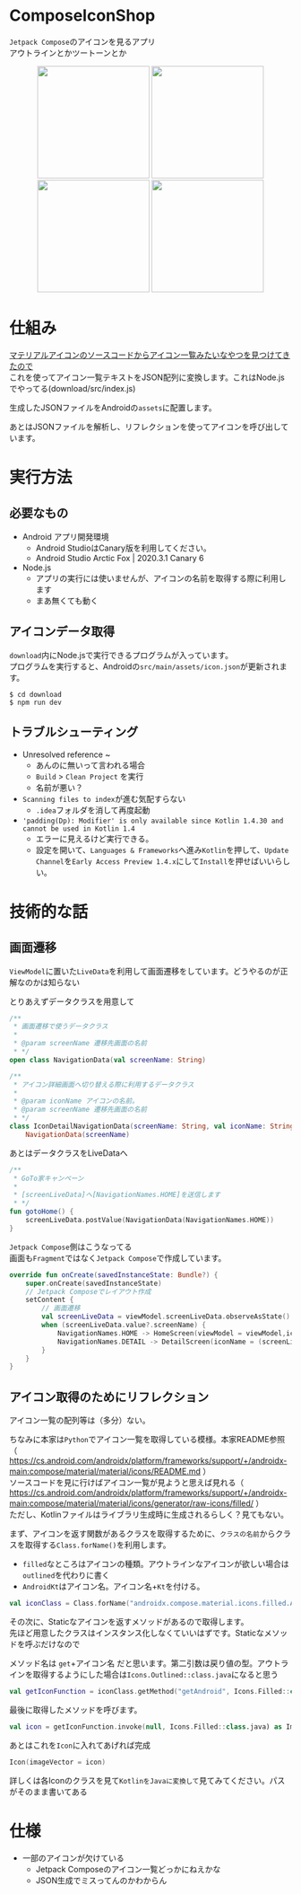 # ComposeIconShop

`Jetpack Compose`のアイコンを見るアプリ  
アウトラインとかツートーンとか

<p align="center">
    <img src="https://imgur.com/C3LbNQ0.png" width="200">
    <img src="https://imgur.com/sWAq5Mf.png" width="200">
    <img src="https://imgur.com/Gkb1NAZ.png" width="200">
    <img src="https://imgur.com/ZC890Lq.png" width="200">
</p>

# 仕組み
[マテリアルアイコンのソースコードからアイコン一覧みたいなやつを見つけてきたので](https://github.com/google/material-design-icons/blob/master/font/MaterialIconsOutlined-Regular.codepoints)  
これを使ってアイコン一覧テキストをJSON配列に変換します。これはNode.jsでやってる(download/src/index.js)  

生成したJSONファイルをAndroidの`assets`に配置します。

あとはJSONファイルを解析し、リフレクションを使ってアイコンを呼び出しています。

# 実行方法
## 必要なもの
- Android アプリ開発環境
    - Android StudioはCanary版を利用してください。
    - Android Studio Arctic Fox | 2020.3.1 Canary 6
- Node.js
    - アプリの実行には使いませんが、アイコンの名前を取得する際に利用します
    - まあ無くても動く

## アイコンデータ取得
`download`内にNode.jsで実行できるプログラムが入っています。  
プログラムを実行すると、Androidの`src/main/assets/icon.json`が更新されます。

```
$ cd download
$ npm run dev
```

## トラブルシューティング
- Unresolved reference ~
    - あんのに無いって言われる場合
    - `Build` > `Clean Project` を実行
    - 名前が悪い？
- `Scanning files to index`が進む気配すらない
    - `.idea`フォルダを消して再度起動
- `'padding(Dp): Modifier' is only available since Kotlin 1.4.30 and cannot be used in Kotlin 1.4`
    - エラーに見えるけど実行できる。
    - 設定を開いて、`Languages & Frameworks`へ進み`Kotlin`を押して、`Update Channel`を`Early Access Preview 1.4.x`にして`Install`を押せばいいらしい。

# 技術的な話

## 画面遷移
`ViewModel`に置いた`LiveData`を利用して画面遷移をしています。どうやるのが正解なのかは知らない  

とりあえずデータクラスを用意して

```kotlin
/**
 * 画面遷移で使うデータクラス
 *
 * @param screenName 遷移先画面の名前
 * */
open class NavigationData(val screenName: String)

/**
 * アイコン詳細画面へ切り替える際に利用するデータクラス
 *
 * @param iconName アイコンの名前。
 * @param screenName 遷移先画面の名前
 * */
class IconDetailNavigationData(screenName: String, val iconName: String) :
    NavigationData(screenName)
```

あとはデータクラスをLiveDataへ

```kotlin
/**
 * GoTo家キャンペーン
 *
 * [screenLiveData]へ[NavigationNames.HOME]を送信します
 * */
fun gotoHome() {
    screenLiveData.postValue(NavigationData(NavigationNames.HOME))
}
```

`Jetpack Compose`側はこうなってる  
画面も`Fragment`ではなく`Jetpack Compose`で作成しています。

```kotlin
override fun onCreate(savedInstanceState: Bundle?) {
    super.onCreate(savedInstanceState)
    // Jetpack Composeでレイアウト作成
    setContent {
        // 画面遷移
        val screenLiveData = viewModel.screenLiveData.observeAsState()
        when (screenLiveData.value?.screenName) {
            NavigationNames.HOME -> HomeScreen(viewModel = viewModel,iconSearch = searchWord.value,iconType = iconType.value)
            NavigationNames.DETAIL -> DetailScreen(iconName = (screenLiveData.value!! as IconDetailNavigationData).iconName)
        }
    }
}
```


## アイコン取得のためにリフレクション
アイコン一覧の配列等は（多分）ない。 

ちなみに本家は`Python`でアイコン一覧を取得している模様。本家README参照（ https://cs.android.com/androidx/platform/frameworks/support/+/androidx-main:compose/material/material/icons/README.md ）  
ソースコードを見に行けばアイコン一覧が見ようと思えば見れる（ https://cs.android.com/androidx/platform/frameworks/support/+/androidx-main:compose/material/material/icons/generator/raw-icons/filled/ ）  
ただし、Kotlinファイルはライブラリ生成時に生成されるらしく？見てもない。

まず、アイコンを返す関数があるクラスを取得するために、`クラスの名前`からクラスを取得する`Class.forName()`を利用します。 

- `filled`なところはアイコンの種類。アウトラインなアイコンが欲しい場合は`outlined`を代わりに書く
- `AndroidKt`はアイコン名。アイコン名+`Kt`を付ける。

```kotlin
val iconClass = Class.forName("androidx.compose.material.icons.filled.AndroidKt")
```

その次に、Staticなアイコンを返すメソッドがあるので取得します。  
先ほど用意したクラスはインスタンス化しなくていいはずです。Staticなメソッドを呼ぶだけなので  

メソッド名は `get`+アイコン名 だと思います。第二引数は戻り値の型。アウトラインを取得するようにした場合は`Icons.Outlined::class.java`になると思う

```kotlin
val getIconFunction = iconClass.getMethod("getAndroid", Icons.Filled::class.java)
```

最後に取得したメソッドを呼びます。

```kotlin
val icon = getIconFunction.invoke(null, Icons.Filled::class.java) as ImageVector
```

あとはこれを`Icon`に入れてあげれば完成

```kotlin
Icon(imageVector = icon)
```

詳しくは各Iconのクラスを見て`KotlinをJavaに変換して`見てみてください。パスがそのまま書いてある

# 仕様
- 一部のアイコンが欠けている
    - Jetpack Composeのアイコン一覧どっかにねえかな
    - JSON生成でミスってんのかわからん
